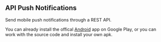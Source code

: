## API Push Notifications
Send mobile push notifications through a REST API.<br>

You can already install the offical [Android](https://play.google.com/store/apps/details?id=com.viktorholk.apipushnotifications) app on Google Play, or you can work with the source code and install your own apk.
